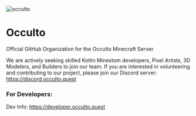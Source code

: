 ![occulto](https://github.com/user-attachments/assets/4104c8b1-1533-46ca-a568-b5b0f3fb2b2d)

# Occulto
Official GitHub Organization for the Occulto Minecraft Server.

We are actively seeking skilled Kotlin Minestom developers, Pixel Artists, 3D Modelers, and Builders to join our team. If you are interested in volunteering and contributing to our project, please join our Discord server: https://discord.occulto.quest

### For Developers:

Dev Info: https://developer.occulto.quest
